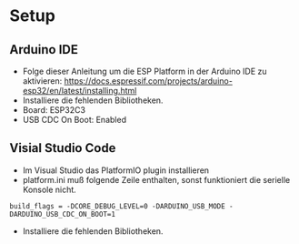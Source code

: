 # Setup
## Arduino IDE
- Folge dieser Anleitung um die ESP Platform in der Arduino IDE zu aktivieren: https://docs.espressif.com/projects/arduino-esp32/en/latest/installing.html
- Installiere die fehlenden Bibliotheken.
- Board: ESP32C3
- USB CDC On Boot: Enabled


## Visial Studio Code
- Im Visual Studio das PlatformIO plugin installieren
- platform.ini muß folgende Zeile enthalten, sonst funktioniert die serielle Konsole nicht.
```
build_flags = -DCORE_DEBUG_LEVEL=0 -DARDUINO_USB_MODE -DARDUINO_USB_CDC_ON_BOOT=1
```
- Installiere die fehlenden Bibliotheken.


